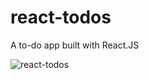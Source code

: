 # react-todos
A to-do app built with React.JS

![react-todos](https://user-images.githubusercontent.com/30544355/72219528-121fc200-356d-11ea-9cb6-fec32cc2508d.png)
